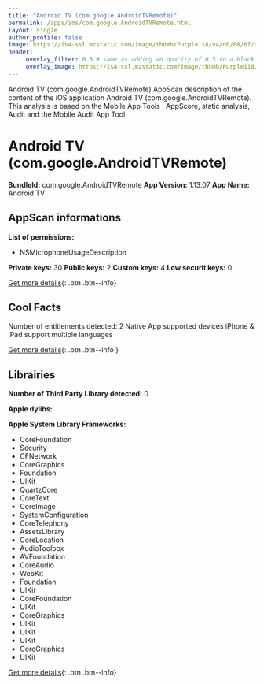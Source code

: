 ```yaml
---
title: "Android TV (com.google.AndroidTVRemote)"
permalink: /apps/ios/com.google.AndroidTVRemote.html
layout: single
author_profile: false
image: https://is4-ssl.mzstatic.com/image/thumb/Purple118/v4/d0/08/6f/d0086fd7-c49c-c367-c6d0-8c3062d06cbd/mzl.fumcwutl.png/512x512bb.jpg
header: 
     overlay_filter: 0.5 # same as adding an opacity of 0.5 to a black background
     overlay_image: https://is4-ssl.mzstatic.com/image/thumb/Purple118/v4/d0/08/6f/d0086fd7-c49c-c367-c6d0-8c3062d06cbd/mzl.fumcwutl.png/512x512bb.jpg
---
```

Android TV (com.google.AndroidTVRemote) AppScan description of the content of the iOS application Android TV (com.google.AndroidTVRemote). This analysis is based on the Mobile App Tools : AppScore, static analysis, Audit and the Mobile Audit App Tool.

# Android TV (com.google.AndroidTVRemote)

**BundleId:** com.google.AndroidTVRemote
**App Version:** 1.13.07
**App Name:** Android TV


## AppScan informations 

**List of permissions:** 
- NSMicrophoneUsageDescription
  
  
**Private keys:** 30
**Public keys:** 2
**Custom keys:** 4
**Low securit keys:** 0
  
[Get more details](/pricing.html){: .btn .btn--info}

## Cool Facts

Number of entitlements detected: 2
Native App
supported devices iPhone & iPad
support multiple languages
  
[Get more details](/pricing.html){: .btn .btn--info }

## Librairies 
**Number of Third Party Library detected:** 0


**Apple dylibs:**


**Apple System Library Frameworks:**
- CoreFoundation
- Security
- CFNetwork
- CoreGraphics
- Foundation
- UIKit
- QuartzCore
- CoreText
- CoreImage
- SystemConfiguration
- CoreTelephony
- AssetsLibrary
- CoreLocation
- AudioToolbox
- AVFoundation
- CoreAudio
- WebKit
- Foundation
- UIKit
- CoreFoundation
- UIKit
- CoreGraphics
- UIKit
- UIKit
- UIKit
- CoreGraphics
- UIKit


  
[Get more details](/pricing.html){: .btn .btn--info}

